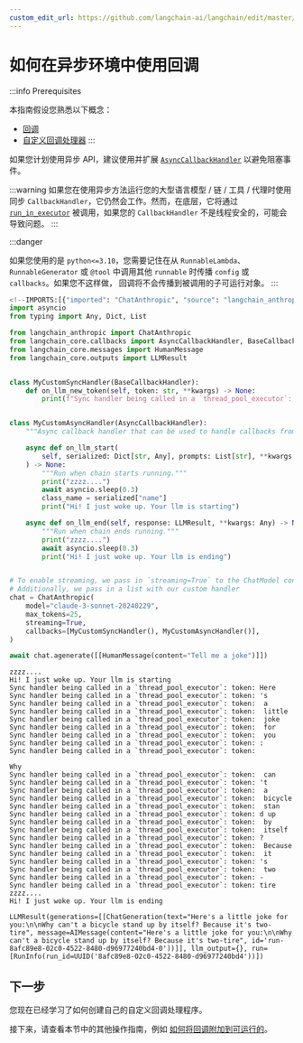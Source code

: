 ```yaml
---
custom_edit_url: https://github.com/langchain-ai/langchain/edit/master/docs/docs/how_to/callbacks_async.ipynb
---
```

# 如何在异步环境中使用回调

:::info Prerequisites

本指南假设您熟悉以下概念：

- [回调](/docs/concepts/#callbacks)
- [自定义回调处理器](/docs/how_to/custom_callbacks)
:::

如果您计划使用异步 API，建议使用并扩展 [`AsyncCallbackHandler`](https://python.langchain.com/api_reference/core/callbacks/langchain_core.callbacks.base.AsyncCallbackHandler.html) 以避免阻塞事件。


:::warning
如果您在使用异步方法运行您的大型语言模型 / 链 / 工具 / 代理时使用同步 `CallbackHandler`，它仍然会工作。然而，在底层，它将通过 [`run_in_executor`](https://docs.python.org/3/library/asyncio-eventloop.html#asyncio.loop.run_in_executor) 被调用，如果您的 `CallbackHandler` 不是线程安全的，可能会导致问题。
:::

:::danger

如果您使用的是 `python<=3.10`，您需要记住在从 `RunnableLambda`、`RunnableGenerator` 或 `@tool` 中调用其他 `runnable` 时传播 `config` 或 `callbacks`。如果您不这样做，
回调将不会传播到被调用的子可运行对象。
:::


```python
<!--IMPORTS:[{"imported": "ChatAnthropic", "source": "langchain_anthropic", "docs": "https://python.langchain.com/api_reference/anthropic/chat_models/langchain_anthropic.chat_models.ChatAnthropic.html", "title": "How to use callbacks in async environments"}, {"imported": "AsyncCallbackHandler", "source": "langchain_core.callbacks", "docs": "https://python.langchain.com/api_reference/core/callbacks/langchain_core.callbacks.base.AsyncCallbackHandler.html", "title": "How to use callbacks in async environments"}, {"imported": "BaseCallbackHandler", "source": "langchain_core.callbacks", "docs": "https://python.langchain.com/api_reference/core/callbacks/langchain_core.callbacks.base.BaseCallbackHandler.html", "title": "How to use callbacks in async environments"}, {"imported": "HumanMessage", "source": "langchain_core.messages", "docs": "https://python.langchain.com/api_reference/core/messages/langchain_core.messages.human.HumanMessage.html", "title": "How to use callbacks in async environments"}, {"imported": "LLMResult", "source": "langchain_core.outputs", "docs": "https://python.langchain.com/api_reference/core/outputs/langchain_core.outputs.llm_result.LLMResult.html", "title": "How to use callbacks in async environments"}]-->
import asyncio
from typing import Any, Dict, List

from langchain_anthropic import ChatAnthropic
from langchain_core.callbacks import AsyncCallbackHandler, BaseCallbackHandler
from langchain_core.messages import HumanMessage
from langchain_core.outputs import LLMResult


class MyCustomSyncHandler(BaseCallbackHandler):
    def on_llm_new_token(self, token: str, **kwargs) -> None:
        print(f"Sync handler being called in a `thread_pool_executor`: token: {token}")


class MyCustomAsyncHandler(AsyncCallbackHandler):
    """Async callback handler that can be used to handle callbacks from langchain."""

    async def on_llm_start(
        self, serialized: Dict[str, Any], prompts: List[str], **kwargs: Any
    ) -> None:
        """Run when chain starts running."""
        print("zzzz....")
        await asyncio.sleep(0.3)
        class_name = serialized["name"]
        print("Hi! I just woke up. Your llm is starting")

    async def on_llm_end(self, response: LLMResult, **kwargs: Any) -> None:
        """Run when chain ends running."""
        print("zzzz....")
        await asyncio.sleep(0.3)
        print("Hi! I just woke up. Your llm is ending")


# To enable streaming, we pass in `streaming=True` to the ChatModel constructor
# Additionally, we pass in a list with our custom handler
chat = ChatAnthropic(
    model="claude-3-sonnet-20240229",
    max_tokens=25,
    streaming=True,
    callbacks=[MyCustomSyncHandler(), MyCustomAsyncHandler()],
)

await chat.agenerate([[HumanMessage(content="Tell me a joke")]])
```
```output
zzzz....
Hi! I just woke up. Your llm is starting
Sync handler being called in a `thread_pool_executor`: token: Here
Sync handler being called in a `thread_pool_executor`: token: 's
Sync handler being called in a `thread_pool_executor`: token:  a
Sync handler being called in a `thread_pool_executor`: token:  little
Sync handler being called in a `thread_pool_executor`: token:  joke
Sync handler being called in a `thread_pool_executor`: token:  for
Sync handler being called in a `thread_pool_executor`: token:  you
Sync handler being called in a `thread_pool_executor`: token: :
Sync handler being called in a `thread_pool_executor`: token: 

Why
Sync handler being called in a `thread_pool_executor`: token:  can
Sync handler being called in a `thread_pool_executor`: token: 't
Sync handler being called in a `thread_pool_executor`: token:  a
Sync handler being called in a `thread_pool_executor`: token:  bicycle
Sync handler being called in a `thread_pool_executor`: token:  stan
Sync handler being called in a `thread_pool_executor`: token: d up
Sync handler being called in a `thread_pool_executor`: token:  by
Sync handler being called in a `thread_pool_executor`: token:  itself
Sync handler being called in a `thread_pool_executor`: token: ?
Sync handler being called in a `thread_pool_executor`: token:  Because
Sync handler being called in a `thread_pool_executor`: token:  it
Sync handler being called in a `thread_pool_executor`: token: 's
Sync handler being called in a `thread_pool_executor`: token:  two
Sync handler being called in a `thread_pool_executor`: token: -
Sync handler being called in a `thread_pool_executor`: token: tire
zzzz....
Hi! I just woke up. Your llm is ending
```


```output
LLMResult(generations=[[ChatGeneration(text="Here's a little joke for you:\n\nWhy can't a bicycle stand up by itself? Because it's two-tire", message=AIMessage(content="Here's a little joke for you:\n\nWhy can't a bicycle stand up by itself? Because it's two-tire", id='run-8afc89e8-02c0-4522-8480-d96977240bd4-0'))]], llm_output={}, run=[RunInfo(run_id=UUID('8afc89e8-02c0-4522-8480-d96977240bd4'))])
```


## 下一步

您现在已经学习了如何创建自己的自定义回调处理程序。

接下来，请查看本节中的其他操作指南，例如 [如何将回调附加到可运行的](/docs/how_to/callbacks_attach)。
